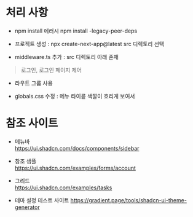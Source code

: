 
# 처리 사항
- npm install 에러시 npm install -legacy-peer-deps 
- 프로젝트 생성 : npx create-next-app@latest src 디렉토리 선택

- middleware.ts 추가 : src 디렉토리 아래 존재
 > 로그인, 로그인 페이지 제어

- 라우트 그룹 사용

- globals.css 수정 : 메뉴 타이릍 색깔이 흐리게 보여서


# 참조 사이트 
- 메뉴바   
 https://ui.shadcn.com/docs/components/sidebar
- 참조 샘플  
https://ui.shadcn.com/examples/forms/account

- 그리드  
https://ui.shadcn.com/examples/tasks

- 테마 설정 테스트 사이트
https://gradient.page/tools/shadcn-ui-theme-generator

